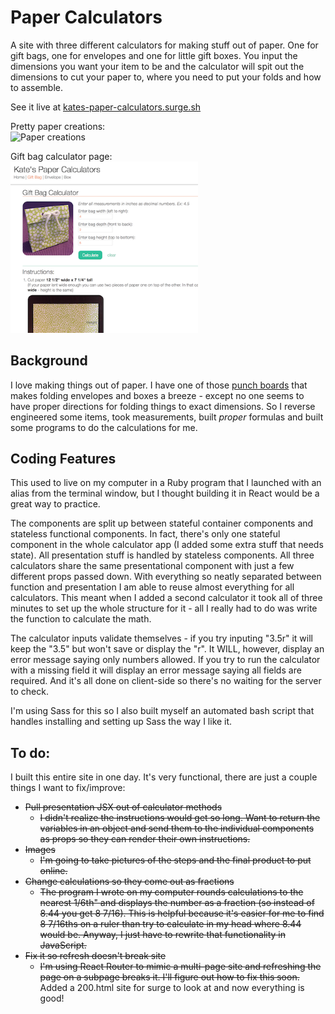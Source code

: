 # Paper Calculators

A site with three different calculators for making stuff out of paper. One for gift bags, one for envelopes and one for little gift boxes. You input the dimensions you want your item to be and the calculator will spit out the dimensions to cut your paper to, where you need to put your folds and how to assemble.

See it live at [kates-paper-calculators.surge.sh](http://kates-paper-calculators.surge.sh/)

Pretty paper creations: <br/>
<img src="http://kates-paper-calculators.surge.sh/static/media/all-three.653128a4.jpg" alt="Paper creations" width="300"/>

Gift bag calculator page: <br/>
<img src="public/screenshot.png" alt="Paper creations" width="300"/>

## Background

I love making things out of paper. I have one of those [punch boards](http://www.wermemorykeepers.com/default.aspx?PageID=956&CategoryID=804&ProductID=15548&ItemID=17208&RootCatCode=08000) that makes folding envelopes and boxes a breeze - except no one seems to have proper directions for folding things to exact dimensions. So I reverse engineered some items, took measurements, built _proper_ formulas and built some programs to do the calculations for me.

## Coding Features

This used to live on my computer in a Ruby program that I launched with an alias from the terminal window, but I thought building it in React would be a great way to practice.

The components are split up between stateful container components and stateless functional components. In fact, there's only one stateful component in the whole calculator app (I added some extra stuff that needs state). All presentation stuff is handled by stateless components. All three calculators share the same presentational component with just a few different props passed down. With everything so neatly separated between function and presentation I am able to reuse almost everything for all calculators. This meant when I added a second calculator it took all of three minutes to set up the whole structure for it - all I really had to do was write the function to calculate the math.

The calculator inputs validate themselves - if you try inputing "3.5r" it will keep the "3.5" but won't save or display the "r". It WILL, however, display an error message saying only numbers allowed. If you try to run the calculator with a missing field it will display an error message saying all fields are required. And it's all done on client-side so there's no waiting for the server to check.

I'm using Sass for this so I also built myself an automated bash script that handles installing and setting up Sass the way I like it.

## To do:

I built this entire site in one day. It's very functional, there are just a couple things I want to fix/improve:

* ~~Pull presentation JSX out of calculator methods~~
  * ~~I didn't realize the instructions would get so long. Want to return the variables in an object and send them to the individual components as props so they can render their own instructions.~~
* ~~Images~~
  * ~~I'm going to take pictures of the steps and the final product to put online.~~
* ~~Change calculations so they come out as fractions~~
  * ~~The program I wrote on my computer rounds calculations to the nearest 1/6th" and displays the number as a fraction (so instead of 8.44 you get 8 7/16). This is helpful because it's easier for me to find 8 7/16ths on a ruler than try to calculate in my head where 8.44 would be. Anyway, I just have to rewrite that functionality in JavaScript.~~
* ~~Fix it so refresh doesn't break site~~
  * ~~I'm using React Router to mimic a multi-page site and refreshing the page on a subpage breaks it. I'll figure out how to fix this soon.~~ Added a 200.html site for surge to look at and now everything is good!
